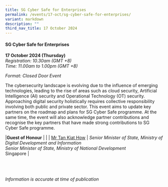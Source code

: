 ```yaml
---
title: SG Cyber Safe for Enterprises
permalink: /events/17-oct/sg-cyber-safe-for-enterprises/
variant: markdown
description: ""
third_nav_title: 17 October 2024
---
```

#### **SG Cyber Safe for Enterprises**

**17 October 2024 (Thursday)**  
*Registration: 10.30am (GMT +8)*
<br>*Time: 11.00am to 1.00pm (GMT +8)*

*Format: Closed Door Event*

The cybersecurity landscape is evolving due to the influence of emerging technologies, leading to the rise of areas such as cloud security, Artificial Intelligence (AI) security and Operational Technology (OT) security. Approaching digital security holistically requires collective responsibility involving both public and private sector. This event aims to update key partners on the roadmap and plans for SG Cyber Safe programme. At the same time, the event will also acknowledge partner contributions and recognise the key partners that have made strong contributions to SG Cyber Safe programme.

|**Guest of Honour**          |                                                              |
| [Mr Tan Kiat How](/speakers/dr-janil-puthucheary/)  | *Senior Minister of State, Ministry of Digital Development and Information* <br>*Senior Minister of State, Ministry of National Development*<br>Singapore     |

<br><br><br>
*Information is accurate at time of publication*